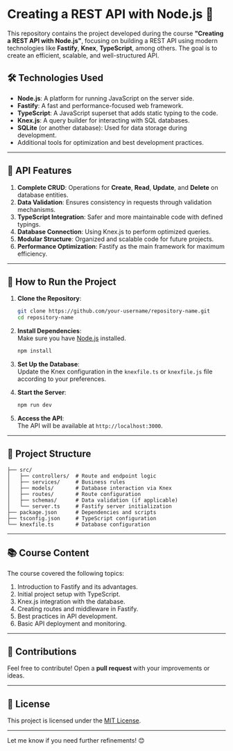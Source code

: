 # Creating a REST API with Node.js 🚀

This repository contains the project developed during the course **"Creating a REST API with Node.js"**, focusing on building a REST API using modern technologies like **Fastify**, **Knex**, **TypeScript**, among others. The goal is to create an efficient, scalable, and well-structured API.

## 🛠️ Technologies Used

- **Node.js**: A platform for running JavaScript on the server side.  
- **Fastify**: A fast and performance-focused web framework.  
- **TypeScript**: A JavaScript superset that adds static typing to the code.  
- **Knex.js**: A query builder for interacting with SQL databases.  
- **SQLite** (or another database): Used for data storage during development.  
- Additional tools for optimization and best development practices.  

---

## 🔧 API Features

1. **Complete CRUD**: Operations for **Create**, **Read**, **Update**, and **Delete** on database entities.  
2. **Data Validation**: Ensures consistency in requests through validation mechanisms.  
3. **TypeScript Integration**: Safer and more maintainable code with defined typings.  
4. **Database Connection**: Using Knex.js to perform optimized queries.  
5. **Modular Structure**: Organized and scalable code for future projects.  
6. **Performance Optimization**: Fastify as the main framework for maximum efficiency.  

---

## 🚀 How to Run the Project

1. **Clone the Repository**:
   ```bash
   git clone https://github.com/your-username/repository-name.git
   cd repository-name
   ```

2. **Install Dependencies**:  
   Make sure you have [Node.js](https://nodejs.org) installed.  
   ```bash
   npm install
   ```

3. **Set Up the Database**:  
   Update the Knex configuration in the `knexfile.ts` or `knexfile.js` file according to your preferences.

4. **Start the Server**:  
   ```bash
   npm run dev
   ```

5. **Access the API**:  
   The API will be available at `http://localhost:3000`.

---

## 📂 Project Structure

```
├── src/
│   ├── controllers/  # Route and endpoint logic
│   ├── services/     # Business rules
│   ├── models/       # Database interaction via Knex
│   ├── routes/       # Route configuration
│   ├── schemas/      # Data validation (if applicable)
│   └── server.ts     # Fastify server initialization
├── package.json      # Dependencies and scripts
├── tsconfig.json     # TypeScript configuration
└── knexfile.ts       # Database configuration
```

---

## 📚 Course Content

The course covered the following topics:

1. Introduction to Fastify and its advantages.  
2. Initial project setup with TypeScript.  
3. Knex.js integration with the database.  
4. Creating routes and middleware in Fastify.  
5. Best practices in API development.  
6. Basic API deployment and monitoring.  

---

## 🤝 Contributions

Feel free to contribute! Open a **pull request** with your improvements or ideas.

---

## 📝 License

This project is licensed under the [MIT License](LICENSE).

--- 

Let me know if you need further refinements! 😊